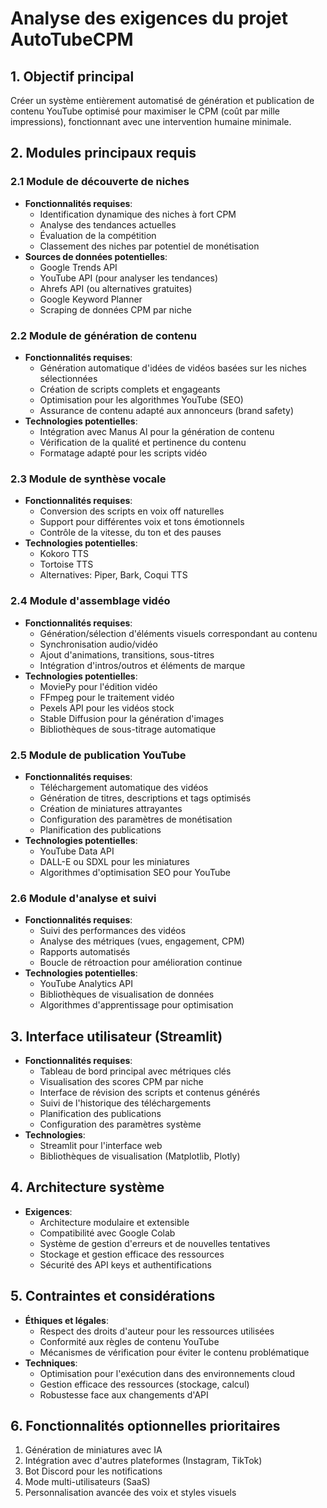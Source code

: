 # Analyse des exigences du projet AutoTubeCPM

## 1. Objectif principal
Créer un système entièrement automatisé de génération et publication de contenu YouTube optimisé pour maximiser le CPM (coût par mille impressions), fonctionnant avec une intervention humaine minimale.

## 2. Modules principaux requis

### 2.1 Module de découverte de niches
- **Fonctionnalités requises**:
  - Identification dynamique des niches à fort CPM
  - Analyse des tendances actuelles
  - Évaluation de la compétition
  - Classement des niches par potentiel de monétisation
- **Sources de données potentielles**:
  - Google Trends API
  - YouTube API (pour analyser les tendances)
  - Ahrefs API (ou alternatives gratuites)
  - Google Keyword Planner
  - Scraping de données CPM par niche

### 2.2 Module de génération de contenu
- **Fonctionnalités requises**:
  - Génération automatique d'idées de vidéos basées sur les niches sélectionnées
  - Création de scripts complets et engageants
  - Optimisation pour les algorithmes YouTube (SEO)
  - Assurance de contenu adapté aux annonceurs (brand safety)
- **Technologies potentielles**:
  - Intégration avec Manus AI pour la génération de contenu
  - Vérification de la qualité et pertinence du contenu
  - Formatage adapté pour les scripts vidéo

### 2.3 Module de synthèse vocale
- **Fonctionnalités requises**:
  - Conversion des scripts en voix off naturelles
  - Support pour différentes voix et tons émotionnels
  - Contrôle de la vitesse, du ton et des pauses
- **Technologies potentielles**:
  - Kokoro TTS
  - Tortoise TTS
  - Alternatives: Piper, Bark, Coqui TTS

### 2.4 Module d'assemblage vidéo
- **Fonctionnalités requises**:
  - Génération/sélection d'éléments visuels correspondant au contenu
  - Synchronisation audio/vidéo
  - Ajout d'animations, transitions, sous-titres
  - Intégration d'intros/outros et éléments de marque
- **Technologies potentielles**:
  - MoviePy pour l'édition vidéo
  - FFmpeg pour le traitement vidéo
  - Pexels API pour les vidéos stock
  - Stable Diffusion pour la génération d'images
  - Bibliothèques de sous-titrage automatique

### 2.5 Module de publication YouTube
- **Fonctionnalités requises**:
  - Téléchargement automatique des vidéos
  - Génération de titres, descriptions et tags optimisés
  - Création de miniatures attrayantes
  - Configuration des paramètres de monétisation
  - Planification des publications
- **Technologies potentielles**:
  - YouTube Data API
  - DALL-E ou SDXL pour les miniatures
  - Algorithmes d'optimisation SEO pour YouTube

### 2.6 Module d'analyse et suivi
- **Fonctionnalités requises**:
  - Suivi des performances des vidéos
  - Analyse des métriques (vues, engagement, CPM)
  - Rapports automatisés
  - Boucle de rétroaction pour amélioration continue
- **Technologies potentielles**:
  - YouTube Analytics API
  - Bibliothèques de visualisation de données
  - Algorithmes d'apprentissage pour optimisation

## 3. Interface utilisateur (Streamlit)
- **Fonctionnalités requises**:
  - Tableau de bord principal avec métriques clés
  - Visualisation des scores CPM par niche
  - Interface de révision des scripts et contenus générés
  - Suivi de l'historique des téléchargements
  - Planification des publications
  - Configuration des paramètres système
- **Technologies**:
  - Streamlit pour l'interface web
  - Bibliothèques de visualisation (Matplotlib, Plotly)

## 4. Architecture système
- **Exigences**:
  - Architecture modulaire et extensible
  - Compatibilité avec Google Colab
  - Système de gestion d'erreurs et de nouvelles tentatives
  - Stockage et gestion efficace des ressources
  - Sécurité des API keys et authentifications

## 5. Contraintes et considérations
- **Éthiques et légales**:
  - Respect des droits d'auteur pour les ressources utilisées
  - Conformité aux règles de contenu YouTube
  - Mécanismes de vérification pour éviter le contenu problématique
- **Techniques**:
  - Optimisation pour l'exécution dans des environnements cloud
  - Gestion efficace des ressources (stockage, calcul)
  - Robustesse face aux changements d'API

## 6. Fonctionnalités optionnelles prioritaires
1. Génération de miniatures avec IA
2. Intégration avec d'autres plateformes (Instagram, TikTok)
3. Bot Discord pour les notifications
4. Mode multi-utilisateurs (SaaS)
5. Personnalisation avancée des voix et styles visuels
